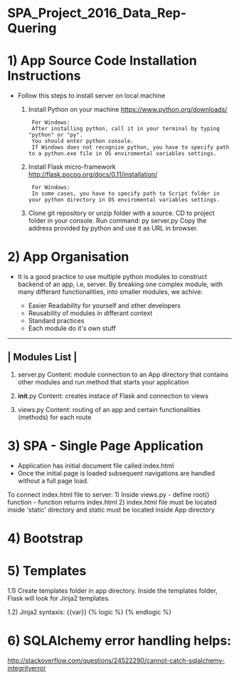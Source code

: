 # SPA_Project_2016_Data_Rep-Quering

# 1) App Source Code Installation Instructions

- Follow this steps to install server on local machine

    1) Install Python on your machine
            https://www.python.org/downloads/
            
            For Windows: 
            After installing python, call it in your terminal by typing "python" or "py".
            You should enter python console.
            If Windows does not recognize python, you have to specify path to a python.exe file in OS enviromental variables settings.
            
    2) Install Flask micro-framework 
            http://flask.pocoo.org/docs/0.11/installation/
            
            For Windows: 
            In some cases, you have to specify path to Script folder in your python directory in OS enviromental variables settings.
            
    3) Clone git repository or unzip folder with a source. CD to project folder in your console. 
       Run command: py server.py
       Copy the address provided by python and use it as URL in browser.

# 2) App Organisation

- It is a good practice to use multiple python modules to construct backend of an app, i.e, server.
  By breaking one complex module, with many differant functionalities, into smaller modules, we achive:
  
    * Easier Readability for yourself and other developers
    * Reusability of modules in differant context
    * Standard practices
    * Each module do it's own stuff
    
_________________
|  Modules List | 
-----------------


1) server.py 
        Content: module connection to an App directory that contains other modules
                 and run method that starts your application
    

2) __init__.py 
        Content: creates instace of Flask and connection to views

3) views.py
        Content: routing of an app and certain functionalities (methods) for each route



# 3) SPA - Single Page Application

- Application has initial document file called index.html
- Once the initial page is loaded subsequent navigations are handled without a full page load. 
  
To connect index.html file to server:
    1) Inside views.py - define root() function 
                       - function returns index.html 
    2) index.html file must be located inside 'static' directory
       and static must be located inside App directory




# 4) Bootstrap


# 5) Templates

1.1) Create templates folder in app directory.
     Inside the templates folder, Flask will look for Jinja2 templates.


1.2) Jinja2 syntaxis: 
            {{var}}
            {% logic %}
            {% endlogic %}

# 6) SQLAlchemy error handling helps:
http://stackoverflow.com/questions/24522290/cannot-catch-sqlalchemy-integrityerror















